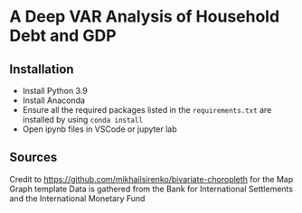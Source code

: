 # A Deep VAR Analysis of Household Debt and GDP

## Installation
- Install Python 3.9
- Install Anaconda
- Ensure all the required packages listed in the `requirements.txt` are installed by using `conda install `
- Open ipynb files in VSCode or jupyter lab

## Sources
Credit to https://github.com/mikhailsirenko/bivariate-choropleth for the Map Graph template 
Data is gathered from the Bank for International Settlements and the International Monetary Fund

